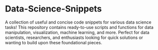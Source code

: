 # Data-Science-Snippets
A collection of useful and concise code snippets for various data science tasks! This repository contains ready-to-use scripts and functions for data manipulation, visualization, machine learning, and more. Perfect for data scientists, researchers, and enthusiasts looking for quick solutions or wanting to build upon these foundational pieces.
